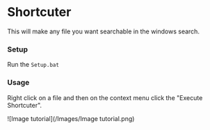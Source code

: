 # Shortcuter
This will make any file you want searchable in the windows search.

### Setup
Run the `Setup.bat`

### Usage
Right click on a file and then on the context menu click the "Execute Shortcuter".

![Image tutorial](/Images/Image tutorial.png)
